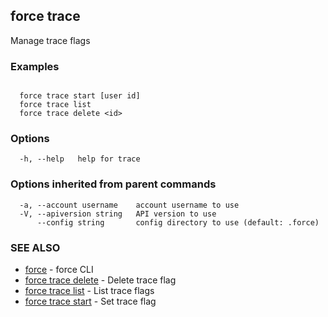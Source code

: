 ## force trace

Manage trace flags

### Examples

```

  force trace start [user id]
  force trace list
  force trace delete <id>

```

### Options

```
  -h, --help   help for trace
```

### Options inherited from parent commands

```
  -a, --account username    account username to use
  -V, --apiversion string   API version to use
      --config string       config directory to use (default: .force)
```

### SEE ALSO

* [force](force.md)	 - force CLI
* [force trace delete](force_trace_delete.md)	 - Delete trace flag
* [force trace list](force_trace_list.md)	 - List trace flags
* [force trace start](force_trace_start.md)	 - Set trace flag

